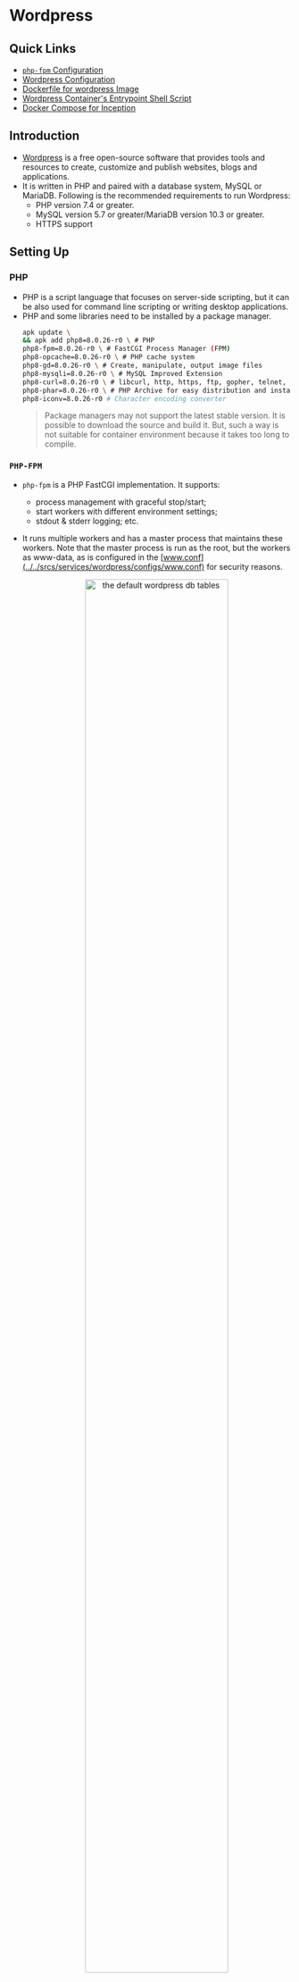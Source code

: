 # Wordpress

## Quick Links
- [`php-fpm` Configuration](../../srcs/services/wordpress/configs/php.ini)
- [Wordpress Configuration](../../srcs/services/wordpress/configs/www.conf)
- [Dockerfile for wordpress Image](../../srcs/services/wordpress/Dockerfile)
- [Wordpress Container's Entrypoint Shell Script](../../srcs/services/wordpress/wp_entrypoint.sh)
- [Docker Compose for Inception](../../srcs/docker-compose.yml)

## Introduction
- [Wordpress](https://wordpress.org/) is a free open-source software that provides tools and resources to create, customize and publish websites, blogs and applications.
- It is written in PHP and paired with a database system, MySQL or MariaDB. Following is the recommended requirements to run Wordpress:
  - PHP version 7.4 or greater.
  - MySQL version 5.7 or greater/MariaDB version 10.3 or greater.
  - HTTPS support

## Setting Up
### PHP
- PHP is a script language that focuses on server-side scripting, but it can be also used for command line scripting or writing desktop applications.
- PHP and some libraries need to be installed by a package manager.
	```bash
	apk update \
	&& apk add php8=8.0.26-r0 \ # PHP
	php8-fpm=8.0.26-r0 \ # FastCGI Process Manager (FPM)
	php8-opcache=8.0.26-r0 \ # PHP cache system
	php8-gd=8.0.26-r0 \ # Create, manipulate, output image files
	php8-mysqli=8.0.26-r0 \ # MySQL Improved Extension
	php8-curl=8.0.26-r0 \ # libcurl, http, https, ftp, gopher, telnet, etc.
	php8-phar=8.0.26-r0 \ # PHP Archive for easy distribution and installation
	php8-iconv=8.0.26-r0 # Character encoding converter
	```
	> Package managers may not support the latest stable version. It is possible to download the source and build it. But, such a way is not suitable for container environment because it takes too long to compile.
### `PHP-FPM`
- `php-fpm` is a PHP FastCGI implementation. It supports:
  - process management with graceful stop/start;
  - start workers with different environment settings;
  - stdout & stderr logging; etc.
- It runs multiple workers and has a master process that maintains these workers. Note that the master process is run as the root, but the workers as www-data, as is configured in the [www.conf](../../srcs/services/wordpress/configs/www.conf) for security reasons.
  <figure>
    <p align="center">
    <img src="../assets/services/wordpress/wp_workers.png" alt="the default wordpress db tables" style="width: 80%; height: 80%; ">
    </p>
  </figure>

  - The number and behaviour of worker processes can be configured. Refer to the commented guide below.
    ```
    ; Choose how the process manager will control the number of child processes.
    ; Possible Values:
    ;   static  - a fixed number (pm.max_children) of child processes;
    ;   dynamic - the number of child processes are set dynamically based on the
    ;             following directives. With this process management, there will be
    ;             always at least 1 children.
    ;             pm.max_children      - the maximum number of children that can
    ;                                    be alive at the same time.
    ;             pm.start_servers     - the number of children created on startup.
    ;             pm.min_spare_servers - the minimum number of children in 'idle'
    ;                                    state (waiting to process). If the number
    ;                                    of 'idle' processes is less than this
    ;                                    number then some children will be created.
    ;             pm.max_spare_servers - the maximum number of children in 'idle'
    ;                                    state (waiting to process). If the number
    ;                                    of 'idle' processes is greater than this
    ;                                    number then some children will be killed.
    ;  ondemand - no children are created at startup. Children will be forked when
    ;             new requests will connect. The following parameter are used:
    ;             pm.max_children           - the maximum number of children that
    ;                                         can be alive at the same time.
    ;             pm.process_idle_timeout   - The number of seconds after which
    ;                                         an idle process will be killed.
    ; Note: This value is mandatory.
    ```
- In this project, since `php-fpm` is expected to communicate with the NGINX container only, it is configured to bind the listening socket to the specific address that is on the same LAN as the NGINX container, and is allowed to listen only the requests from the IP address of the NGINX container.
  ```
  ; part of www.conf
  ; Bind to the IP address which is on the same LAN as the NGINX container (172.18.0.4)
  listen = 172.18.0.3:9000

  ; Allow to listen requests from the NGINX container only
  listen.allowed_clients = 172.18.0.4
  ```
> In order to run `php-fpm` as a foreground process that keeps a container running, it must be started with a `-F` option which is the same as `--nodaemonize`.

#### FastCGI
- FastCGI is the next generation to the Common Gateway Protocol ([CGI](https://www.rfc-editor.org/rfc/rfc3875)).
- Two major differences are:
  - The CGI process does not terminate everytime after returing output data. Instead, it waits for the next request.
  - Supports remote access, does not need to run on the same host as the web server.
- These changes reduces server load, and time (does not need to start the script every single time) and resource consumption (processes are not required to be forked as many time as the script is requested).

### MySQL
- A MySQL or MariaDB server stores contents of the websites, such as posts and comments, and user data.
- The database server must be accessibe by `php-fpm` (either running in local host or the Wordpress app must access the database as a user that has remote access to the database).
- `mysql-client` package must be installed in the Wordpress container.
  ```bash
  apk add mysql-client
  ```
- Below is the list of tables in the default Wordpress database.
  <figure>
    <p align="center">
    <img src="../assets/services/wordpress/wp_db_table.png" alt="the default wordpress db tables" style="width: 50%; height: 70%; ">
    </p>
  </figure>

### Web Server (NGINX/Apache or else)
- In this project, NGINX is configured as a web server that sits before `php-fpm` application to receive requests from clients and pass it to the application in accordance with CGI protocol.
    ```
    location ~ \.php$ {
      # NOTE: You should have "cgi.fix_pathinfo = 0;" in php.ini
      include /etc/nginx/fastcgi.conf;
      fastcgi_intercept_errors on;
      fastcgi_pass 172.18.0.3:9000;
    }
    ```

  - The location block configuration above shows that any request for php script will be passed to the FastCGI server in the Wordpress container and CGI meta-variables will be set as are defined in `/etc/nginx/fastcgi.conf`.
- NGINX needs to set up TLS layer to ensure secure connection between the client and the Wordpress application. Refer to [TLS section on NGINX](NGINX.md#setting-up-a-tls-layer).

## Installing and Configuring Wordpress
- Once the database, the web server, and the FastCGI server is set, the Wordpress needs to be installed and configured, such that the scripts can communicate with the services.
- Wordpress can be downloaded and extracted by the commands below.
  ```bash
    curl -O https://wordpress.org/latest.tar.gz
    tar -xzvf latest.tar.gz
  ```
- Then, Wordpress can be configured by editting `wp-config.php` or by loading `wp-admin/setup-config.php` in the web browser.
- But, in this project, [`wp-cli`](https://make.wordpress.org/cli/) was used to install and configure Wordpress in CLI environment inside a docker container.

### `wp-cli`
- `wp-cli` is the command line tool for managing Wordpress sites.
- The recommended way to install is by downloading the `Phar` (PHP archive) build. (`php8-phar` needs to be installed to run the command).
  ```bash
  # Download wp-cli.phar
  curl -O https://raw.githubusercontent.com/wp-cli/builds/gh-pages/phar/wp-cli.phar

  # Make the file executable and rename it as wp
  chmod +x wp-cli.phar
  mv wp-cli.phar /usr/local/bin/wp

  # Check if it works
  wp --info
  ```
- Then, the latest version of Wordpress can be downloaded by running a following command. Read [this document](https://developer.wordpress.org/cli/commands/core/download/) for details about options.
  ```bash
  wp core download --path={where Wordpress will be downloaded}
  ```
- After changing directory to the root of Wordpress, create and configure `wp-config.php`. Read [this document](https://developer.wordpress.org/cli/commands/config/create/) for details about options.
  ```bash
  wp config create --dbhost={database host} --dbname={database name} --dbuser={database user}--dbpass={databse password}
  ```
- Create the database based on `wp-config.php`. `wp-cli` will connect to the database server and try to create Wordpress database and set up necessary tables. `mysql-client` must have been installed, and if the connection is remote, the database user must have permissions for remote access. Read [this document](https://developer.wordpress.org/cli/commands/db/create/) for details about options.
  ```bash
  wp db create
  ```
- Install Wordpress. Read [this document](https://developer.wordpress.org/cli/commands/core/install/) for details about options.
  ```bash
  wp core install --url={wp site url} --title={page title} --admin_user={admin user} --admin_password={admin password} --admin_email={admin email}
  ```
- Wordpress website will be able to be accessed by the hosting NGINX server's name or its IP address (if everything was done properly...).
  <figure>
    <p align="center">
    <img src="../assets/services/wordpress/wp_site.png" alt="wordpress website screenshot" style="width: 80%; height: 80%; ">
    </p>
  </figure>
- The full list of `wp-cli` commands can be found in [this link](https://developer.wordpress.org/cli/commands/).
> It is important that both the NGINX container and the Wordpress container must be able to access Wordpress scripts. (docker volume was used in this project.)

#### Do Not Run `wp-cli` as Root!
- It is not recommended to run `wp-cli` commands as the system's root user for security reasons. Read [this discussion](https://github.com/wp-cli/wp-cli/pull/973) for further details.
- In this project, in order to avoid running `wp-cli` as root in a container, [`su-exec`](https://github.com/ncopa/su-exec) is used to run `wp-cli` commands as a system user `www-data`. 
  > [`gosu`](https://github.com/tianon/gosu) is an alternative command for `su-exec`, but `gosu` is slightly more heavier and cannot be installed via `apk` in Alpine Linux while `su-exec` can. There were 2.3MB difference between the final image that used `gosu` and the other one that used `su-exec`.
- At first, `su` with `-c` option was tried, but since `su` requires tty connection, it was not possible to run as a system user that does not have a loginable shell.
- `gosu` and `su-exec` uses `exec` internally after switching the user as requested. It does not require TTY connection and has no signal-forwarding issue like `su` or `sudo`.
  > Note that `su` or `sudo` may cause siganl-forwarding issue inside a container, since they `fork` before `exec` while `gosu` and `su-exec` do not.
  <figure>
    <p align="center">
    <img src="../assets/services/wordpress/gosu_example.png" alt="gosu's advantage in one picture" style="width: 80%; height: 80%; ">
    </p>
  </figure>
  

## Reference
- [www.php.net. (n.d.). PHP: FastCGI Process Manager (FPM) - Manual. [online]](https://www.php.net/manual/en/install.fpm.php)
- [www.php.net. (n.d.). PHP: Nginx 1.4.x on Unix systems - Manual. [online]](https://www.php.net/manual/en/install.unix.nginx.php)
- [www.php.net. (n.d.). PHP: Description of core php.ini directives - Manual. [online]](https://www.php.net/manual/en/ini.core.php#ini.cgi.fix-pathinfo)
- [www.php.net. (n.d.). PHP: Configuration - Manual. [online]](https://www.php.net/manual/en/install.fpm.configuration.php)
- [WP-CLI. (2017). Installing. [online]](https://make.wordpress.org/cli/handbook/guides/installing/)
- [WP-CLI. (2017). Quick Start. [online]](https://make.wordpress.org/cli/handbook/guides/quick-start/#practical-examples)
- [help.superhosting.bg. (2016). What is CGI, FastCGI? [online]](https://help.superhosting.bg/en/cgi-common-gateway-interface-fastcgi.html)